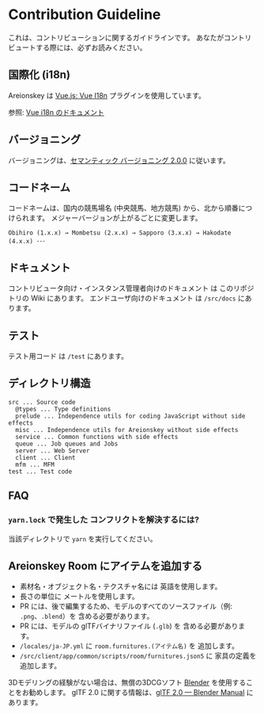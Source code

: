 # Contribution Guideline

これは、コントリビューションに関するガイドラインです。
あなたがコントリビュートする際には、必ずお読みください。

## 国際化 (i18n)

Areionskey は [Vue.js: Vue I18n](https://github.com/kazupon/vue-i18n) プラグインを使用しています。

参照:
[Vue i18n のドキュメント](http://kazupon.github.io/vue-i18n/introduction.html)

## バージョニング

バージョニングは、[セマンティック バージョニング 2.0.0](https://semver.org/lang/ja/) に従います。

## コードネーム

コードネームは、国内の競馬場名 (中央競馬、地方競馬) から、北から順番につけられます。
メジャーバージョンが上がるごとに変更します。

`Obihiro (1.x.x) → Mombetsu (2.x.x) → Sapporo (3.x.x) → Hakodate (4.x.x) ･･･`

## ドキュメント

コントリビュータ向け・インスタンス管理者向けのドキュメント は このリポジトリの Wiki にあります。
エンドユーザ向けのドキュメント は `/src/docs` にあります。

## テスト

テスト用コード は `/test` にあります。

## ディレクトリ構造

``` text
src ... Source code
  @types ... Type definitions
  prelude ... Independence utils for coding JavaScript without side effects
  misc ... Independence utils for Areionskey without side effects
  service ... Common functions with side effects
  queue ... Job queues and Jobs
  server ... Web Server
  client ... Client
  mfm ... MFM
test ... Test code
```

## FAQ

### `yarn.lock` で発生した コンフリクトを解決するには?

当該ディレクトリで `yarn` を実行してください。

## Areionskey Room にアイテムを追加する

* 素材名・オブジェクト名・テクスチャ名には 英語を使用します。
* 長さの単位に メートルを使用します。
* PR には、後で編集するため、モデルのすべてのソースファイル（例: `.png`、`.blend`）を 含める必要があります。
* PR には、モデルの glTFバイナリファイル (`.glb`) を 含める必要があります。
* `/locales/ja-JP.yml` に `room.furnitures.(アイテム名)` を 追加します。
* `/src/client/app/common/scripts/room/furnitures.json5` に 家具の定義を追加します。

3Dモデリングの経験がない場合は、無償の3DCGソフト [Blender](https://www.blender.org/) を使用することをお勧めします。
glTF 2.0 に関する情報は、[glTF 2.0 — Blender Manual](https://docs.blender.org/manual/en/dev/addons/io_scene_gltf2.html) にあります。
